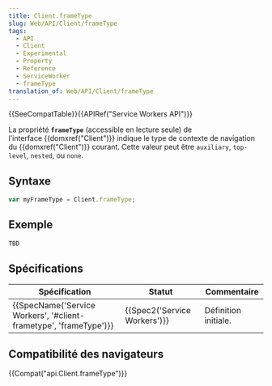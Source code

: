 ```yaml
---
title: Client.frameType
slug: Web/API/Client/frameType
tags:
  - API
  - Client
  - Experimental
  - Property
  - Reference
  - ServiceWorker
  - frameType
translation_of: Web/API/Client/frameType
---
```

{{SeeCompatTable}}{{APIRef("Service Workers API")}}

La propriété **`frameType`** (accessible en lecture seule) de l'interface {{domxref("Client")}} indique le type de contexte de navigation du {{domxref("Client")}} courant. Cette valeur peut être `auxiliary`, `top-level`, `nested`, ou `none`.

## Syntaxe

```js
var myFrameType = Client.frameType;
```

## Exemple

```js
TBD
```

## Spécifications

| Spécification                                                                            | Statut                               | Commentaire          |
| ---------------------------------------------------------------------------------------- | ------------------------------------ | -------------------- |
| {{SpecName('Service Workers', '#client-frametype', 'frameType')}} | {{Spec2('Service Workers')}} | Définition initiale. |

## Compatibilité des navigateurs

{{Compat("api.Client.frameType")}}
